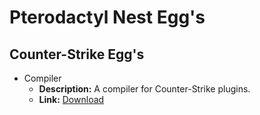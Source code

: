 # Pterodactyl Nest Egg's

## Counter-Strike Egg's
- Compiler
    - <b>Description:</b> A compiler for Counter-Strike plugins.
    - <b>Link:</b> <a href="https://github.com/androcyber/yolks/blob/main/Counter-Strike/compiler/Dockerfile">Download</a>

